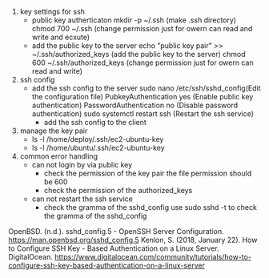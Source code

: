 1. key settings for ssh
    - public key autherticaton
        mkdir -p ~/.ssh  (make .ssh directory)    
        chmod 700 ~/.ssh (change permission just for owern can read and write and ecxute)
    - add the public key to the server
        echo "public key pair" >> ~/.ssh/authorized_keys (add the public key to the server)
        chmod 600 ~/.ssh/authorized_keys (change permission just for owern can read and write)
2. ssh config
    - add the ssh config to the server
        sudo nano /etc/ssh/sshd_config(Edit the configuration file)
            PubkeyAuthentication yes (Enable public key authentication)
            PasswordAuthentication no (Disable password authentication)
        sudo systemctl restart ssh (Restart the ssh service)
        - add the ssh config to the client
3. manage the key pair
    - ls -l /home/deploy/.ssh/ec2-ubuntu-key
    - ls -l /home/ubuntu/.ssh/ec2-ubuntu-key
4. common error handling
    - can not login by via public key
        - check the permission of the key pair
          the file permission should be 600
        - check the permission of the authorized_keys
    - can not restart the ssh service
        - check the gramma of the sshd_config
           use sudo sshd -t to check the gramma of the sshd_config


OpenBSD. (n.d.). sshd_config.5 - OpenSSH Server Configuration. https://man.openbsd.org/sshd_config.5
Kenlon, S. (2018, January 22). How to Configure SSH Key - Based Authentication on a Linux Server. DigitalOcean. https://www.digitalocean.com/community/tutorials/how-to-configure-ssh-key-based-authentication-on-a-linux-server
   
        
